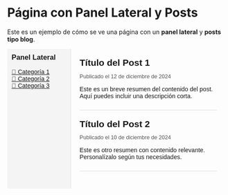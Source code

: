 # Página con Panel Lateral y Posts

Este es un ejemplo de cómo se ve una página con un **panel lateral** y **posts tipo blog**.

<div style="display: flex; flex-direction: row; font-family: Arial, sans-serif;">

  <!-- Panel lateral -->
  <div style="width: 25%; background-color: #f4f4f4; padding: 10px; border-right: 1px solid #ddd;">
    <h3 style="margin-top: 0;">Panel Lateral</h3>
    <ul style="list-style-type: none; padding-left: 0;">
      <li><a href="#">📂 Categoría 1</a></li>
      <li><a href="#">📂 Categoría 2</a></li>
      <li><a href="#">📂 Categoría 3</a></li>
    </ul>
  </div>

  <!-- Cuerpo principal -->
  <div style="flex: 1; padding: 20px;">
    <div style="margin-bottom: 20px; border-bottom: 1px solid #ddd; padding-bottom: 10px;">
      <h2 style="margin: 0;">Título del Post 1</h2>
      <p style="color: #555; font-size: 0.9em;">Publicado el 12 de diciembre de 2024</p>
      <p>Este es un breve resumen del contenido del post. Aquí puedes incluir una descripción corta.</p>
    </div>
    <div style="margin-bottom: 20px; border-bottom: 1px solid #ddd; padding-bottom: 10px;">
      <h2 style="margin: 0;">Título del Post 2</h2>
      <p style="color: #555; font-size: 0.9em;">Publicado el 10 de diciembre de 2024</p>
      <p>Este es otro resumen con contenido relevante. Personalízalo según tus necesidades.</p>
    </div>
  </div>

</div>

